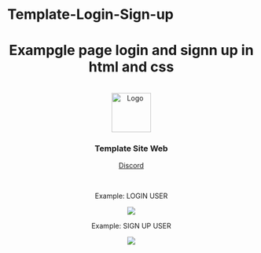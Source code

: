 # Template-Login-Sign-up


<div align="center">
  <h1>Exampgle page login and signn up in html and css</h1><BR>
    <img src="https://cdn.discordapp.com/avatars/985652327409147944/c46468dda110399f7d03fa5b02436f4a.webp?size=1024" alt="Logo" width="80" height="80">
  <h3>Template Site Web</h3>
  <p>
     <a href="https://discord.gg/EwfwTpVG52">Discord</a>
  </p>
  <br>
  <p>Example: LOGIN USER</p>
  <img src="https://cdn.discordapp.com/attachments/1012805016949637191/1012811923026366556/unknown.png">
<br>
 <p>Example: SIGN UP USER</p>
<img src="https://cdn.discordapp.com/attachments/1012805016949637191/1012812056283590777/unknown.png">
</div>
